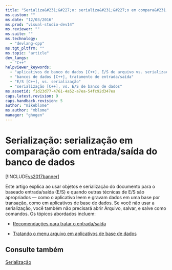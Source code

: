 ```yaml
---
title: "Serializa&#231;&#227;o: serializa&#231;&#227;o em compara&#231;&#227;o com entrada/sa&#237;da do banco de dados | Microsoft Docs"
ms.custom: ""
ms.date: "12/03/2016"
ms.prod: "visual-studio-dev14"
ms.reviewer: ""
ms.suite: ""
ms.technology: 
  - "devlang-cpp"
ms.tgt_pltfrm: ""
ms.topic: "article"
dev_langs: 
  - "C++"
helpviewer_keywords: 
  - "aplicativos de banco de dados [C++], E/S de arquivo vs. serialização"
  - "bancos de dados [C++], tratamento de entrada/saída"
  - "E/S [C++], vs. serialização"
  - "serialização [C++], vs. E/S de banco de dados"
ms.assetid: f1d23d77-4761-4a52-a7ea-54fc92d347ea
caps.latest.revision: 9
caps.handback.revision: 5
author: "mikeblome"
ms.author: "mblome"
manager: "ghogen"
---
```

# Serializa&#231;&#227;o: serializa&#231;&#227;o em compara&#231;&#227;o com entrada/sa&#237;da do banco de dados
[!INCLUDE[vs2017banner](../assembler/inline/includes/vs2017banner.md)]

Este artigo explica ao usar objetos e serialização do documento para o baseado entrada\/saída \(E\/S\) e quando outras técnicas de E\/S são apropriados — como o aplicativo leem e gravam dados em uma base por transação, como em aplicativos de base de dados.  Se você não usar a serialização, você também não precisará abrir Arquivo, salvar, e salve como comandos.  Os tópicos abordados incluem:  
  
-   [Recomendações para tratar o entrada\/saída](../Topic/Recommendations%20for%20Handling%20Input-Output.md)  
  
-   [Tratando o menu arquivo em aplicativos de base de dados](../Topic/File%20Menu%20in%20an%20MFC%20Database%20Application.md)  
  
## Consulte também  
 [Serialização](../Topic/Serialization%20in%20MFC.md)